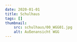 ```yaml
---
date: 2020-01-01
title: Schulhaus
tags: []
thumbnail: 
    src: schulhaus/00_WGG01.jpg
    alt: Außenansicht WGG
---
```


<gallery images="/images/rundgang/WGG1.jpg,/images/rundgang/WGG2.jpg,/images/rundgang/WGG3.jpg,/images/rundgang/WGG4.jpg,/images/rundgang/WGG5.jpg,/images/rundgang/WGG6.jpg,/images/rundgang/WGG7.jpg,/images/rundgang/WGG8.jpg,/images/rundgang/WGG9.jpg,/images/rundgang/WGG10.jpg,/images/rundgang/WGG11.jpg,/images/rundgang/WGG12.jpg,/images/rundgang/WGG13.jpg,/images/rundgang/WGG14.jpg,/images/rundgang/WGG15.jpg,/images/rundgang/WGG16.jpg,/images/rundgang/WGG17.jpg,/images/rundgang/WGG18.jpg,/images/rundgang/WGG19.jpg,/images/rundgang/WGG20.jpg,/images/rundgang/WGG21.jpg,/images/rundgang/WGG22.jpg,/images/rundgang/WGG23.jpg,/images/rundgang/WGG24.jpg,/images/rundgang/WGG25.jpg,/images/rundgang/WGG26.jpg,/images/rundgang/WGG27.jpg,/images/rundgang/WGG28.jpg"></gallery>
